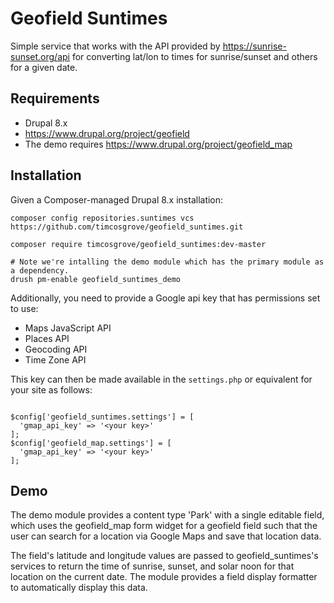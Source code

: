 # Geofield Suntimes
Simple service that works with the API provided by https://sunrise-sunset.org/api for converting lat/lon to times for sunrise/sunset and others for a given date.

## Requirements
* Drupal 8.x
* https://www.drupal.org/project/geofield
* The demo requires https://www.drupal.org/project/geofield_map

## Installation
Given a Composer-managed Drupal 8.x installation:
```
composer config repositories.suntimes vcs https://github.com/timcosgrove/geofield_suntimes.git

composer require timcosgrove/geofield_suntimes:dev-master

# Note we're intalling the demo module which has the primary module as a dependency.
drush pm-enable geofield_suntimes_demo
```

Additionally, you need to provide a Google api key that has permissions set to use:
* Maps JavaScript API
* Places API
* Geocoding API
* Time Zone API

This key can then be made available in the `settings.php` or equivalent for your site as follows:

```

$config['geofield_suntimes.settings'] = [
  'gmap_api_key' => '<your key>'
];
$config['geofield_map.settings'] = [
  'gmap_api_key' => '<your key>'
];
```

## Demo
The demo module provides a content type 'Park' with a single editable field, which uses the geofield_map form widget for a geofield field such that the user can search for a location via Google Maps and save that location data.

The field's latitude and longitude values are passed to geofield_suntimes's services to return the time of sunrise, sunset, and solar noon for that location on the current date. The module provides a field display formatter to automatically display this data.
